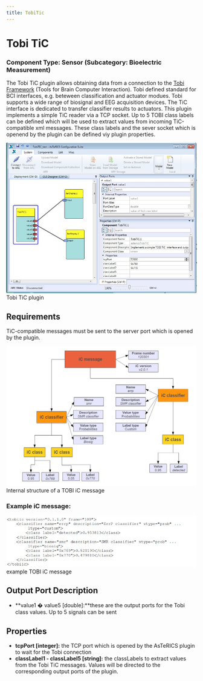 ```yaml
---
title: TobiTic
---
```


# Tobi TiC

### Component Type: Sensor (Subcategory: Bioelectric Measurement)

The Tobi TiC plugin allows obtaining data from a connection to the [Tobi Framework](http://www.tobi-project.org) (Tools for Brain Computer Interaction). Tobi defined standard for BCI interfaces, e.g. beteween classification and actuator modues. Tobi supports a wide range of biosignal and EEG acquisition devices. The TiC interface is dedicated to transfer classifier results to actuators. This plugin implements a simple TiC reader via a TCP socket. Up to 5 TOBI class labels can be defined which will be used to extract values from incoming TiC-compatible xml messages. These class labels and the sever socket which is openend by the plugin can be defined viy plugin properties.

![Screenshot: Tobi TiC plugin](./img/tobi_tic.jpg "Screenshot: Tobi TiC plugin")  
Tobi TiC plugin

## Requirements

TiC-compatible messages must be sent to the server port which is opened by the plugin.

![Screenshot: Internal strcuture of a TOBI iC message](./img/tobi_ic_message.jpg "Screenshot: Internal structure of a TOBI iC message")  
Internal structure of a TOBI iC message

### Example iC message:

![example TOBI iC message](./img/tobi_example_ic.jpg "example TOBI iC message")  
example TOBI iC message

## Output Port Description

- **value1 � value5 \[double\]:**these are the output ports for the Tobi class values. Up to 5 signals can be sent

## Properties

- **tcpPort \[integer\]:** the TCP port which is opened by the AsTeRICS plugin to wait for the Tobi connection
- **classLabel1 - classLabel5 \[string\]:** the classLabels to extract values from the Tobi TiC messages. Values will be directed to the corresponding output ports of the plugin.
